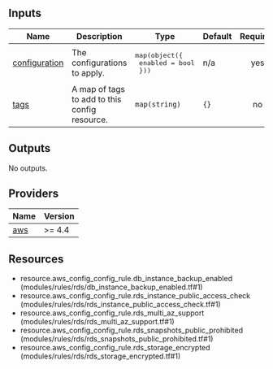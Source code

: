 <!-- BEGIN_TF_DOCS -->


## Inputs

| Name | Description | Type | Default | Required |
|------|-------------|------|---------|:--------:|
| <a name="input_configuration"></a> [configuration](#input\_configuration) | The configurations to apply. | <pre>map(object({<br>    enabled = bool<br>  }))</pre> | n/a | yes |
| <a name="input_tags"></a> [tags](#input\_tags) | A map of tags to add to this config resource. | `map(string)` | `{}` | no |

## Outputs

No outputs.

## Providers

| Name | Version |
|------|---------|
| <a name="provider_aws"></a> [aws](#provider\_aws) | >= 4.4 |

## Resources

- resource.aws_config_config_rule.db_instance_backup_enabled (modules/rules/rds/db_instance_backup_enabled.tf#1)
- resource.aws_config_config_rule.rds_instance_public_access_check (modules/rules/rds/rds_instance_public_access_check.tf#1)
- resource.aws_config_config_rule.rds_multi_az_support (modules/rules/rds/rds_multi_az_support.tf#1)
- resource.aws_config_config_rule.rds_snapshots_public_prohibited (modules/rules/rds/rds_snapshots_public_prohibited.tf#1)
- resource.aws_config_config_rule.rds_storage_encrypted (modules/rules/rds/rds_storage_encrypted.tf#1)
<!-- END_TF_DOCS -->
